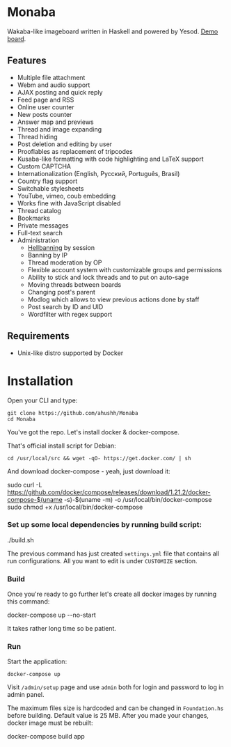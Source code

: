 Monaba
======

Wakaba-like imageboard written in Haskell and powered by Yesod. [Demo board](http://haibane.ru).

Features
------
* Multiple file attachment
* Webm and audio support
* AJAX posting and quick reply
* Feed page and RSS
* Online user counter
* New posts counter
* Answer map and previews
* Thread and image expanding
* Thread hiding
* Post deletion and editing by user
* Prooflables as replacement of tripcodes
* Kusaba-like formatting with code highlighting and LaTeX support
* Custom CAPTCHA
* Internationalization (English, Русский, Português, Brasil)
* Country flag support
* Switchable stylesheets
* YouTube, vimeo, coub embedding
* Works fine with JavaScript disabled
* Thread catalog
* Bookmarks
* Private messages
* Full-text search
* Administration
    - [Hellbanning](http://en.wikipedia.org/wiki/Hellbanning) by session
    - Banning by IP
    - Thread moderation by OP
    - Flexible account system with customizable groups and permissions
    - Ability to stick and lock threads and to put on auto-sage
    - Moving threads between boards
    - Changing post's parent
    - Modlog which allows to view previous actions done by staff
    - Post search by ID and UID
    - Wordfilter with regex support

Requirements
------
* Unix-like distro supported by Docker

Installation
======

Open your CLI and type:

    git clone https://github.com/ahushh/Monaba
    cd Monaba

You've got the repo. Let's install docker & docker-compose.

That's official install script for Debian:

    cd /usr/local/src && wget -qO- https://get.docker.com/ | sh

And download docker-compose - yeah, just download it:

   sudo curl -L https://github.com/docker/compose/releases/download/1.21.2/docker-compose-$(uname -s)-$(uname -m) -o /usr/local/bin/docker-compose
   sudo chmod +x /usr/local/bin/docker-compose

### Set up some local dependencies by running build script:

   ./build.sh

The previous command has just created `settings.yml` file that contains all run configurations. All you want to edit is under `CUSTOMIZE` section.

### Build

Once you're ready to go further let's create all docker images by running this command:

   docker-compose up --no-start

It takes rather long time so be patient.

### Run

Start the application:

    docker-compose up

Visit `/admin/setup` page and use `admin` both for login and password to log in admin panel.

The maximum files size is hardcoded and can be changed in `Foundation.hs` before building. Default value is 25 MB. After you made your changes, docker image must be rebuilt:

   docker-compose build app

